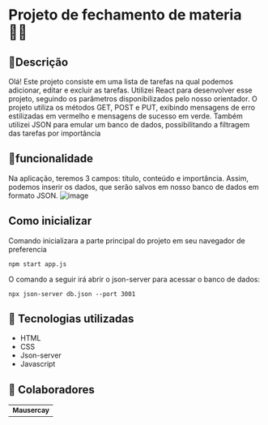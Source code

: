 # Projeto de fechamento de materia 👨‍💻

## 📄Descrição 
Olá! Este projeto consiste em uma lista de tarefas na qual podemos adicionar, editar e excluir as tarefas. Utilizei React para desenvolver esse projeto, seguindo os parâmetros disponibilizados pelo nosso orientador. O projeto utiliza os métodos GET, POST e PUT, exibindo mensagens de erro estilizadas em vermelho e mensagens de sucesso em verde. Também utilizei JSON para emular um banco de dados, possibilitando a filtragem das tarefas por importância
## 🔧funcionalidade 
Na aplicação, teremos 3 campos: título, conteúdo e importância. Assim, podemos inserir os dados, que serão salvos em nosso banco de dados em formato JSON.
![image](https://github.com/Mausercay/Trabalho-de-web-2/assets/100778319/c2318bec-ccdb-4ab9-85c3-fb74550af1bb)



## Como inicializar 
Comando inicializara a parte principal do projeto em seu navegador de preferencia 
```
npm start app.js
```
O comando a seguir irá abrir o json-server para acessar o banco de dados:
```
npx json-server db.json --port 3001
```

## :wrench: Tecnologias utilizadas
* HTML
* CSS
* Json-server
* Javascript

## :handshake: Colaboradores
<table>
  <tr>
    <td align="center">
      <a href="https://github.com/Mausercay">
        <sub>
          <b>Mausercay</b>
        </sub>
      </a>
    </td>
  </tr>
</table>

